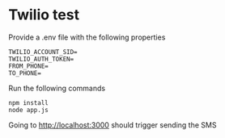 # Twilio test

Provide a .env file with the following properties

```properties
TWILIO_ACCOUNT_SID=
TWILIO_AUTH_TOKEN=
FROM_PHONE=
TO_PHONE=
```

Run the following commands

```shell
npm install
node app.js
```

Going to <http://localhost:3000> should trigger sending the SMS

